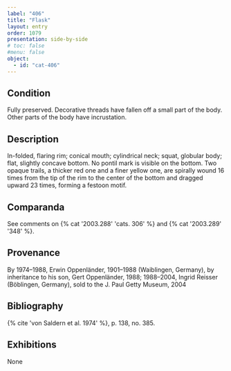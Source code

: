 ```yaml
---
label: "406"
title: "Flask"
layout: entry
order: 1079
presentation: side-by-side
# toc: false
#menu: false 
object:
  - id: "cat-406"
---
```


## Condition

Fully preserved. Decorative threads have fallen off a small part of the body. Other parts of the body have incrustation.

## Description

In-folded, flaring rim; conical mouth; cylindrical neck; squat, globular body; flat, slightly concave bottom. No pontil mark is visible on the bottom. Two opaque trails, a thicker red one and a finer yellow one, are spirally wound 16 times from the tip of the rim to the center of the bottom and dragged upward 23 times, forming a festoon motif.

## Comparanda

See comments on {% cat '2003.288' 'cats. 306' %} and {% cat '2003.289' '348' %}.

## Provenance

By 1974–1988, Erwin Oppenländer, 1901–1988 (Waiblingen, Germany), by inheritance to his son, Gert Oppenländer, 1988; 1988–2004, Ingrid Reisser (Böblingen, Germany), sold to the J. Paul Getty Museum, 2004

## Bibliography

{% cite 'von Saldern et al. 1974' %}, p. 138, no. 385.

## Exhibitions

None